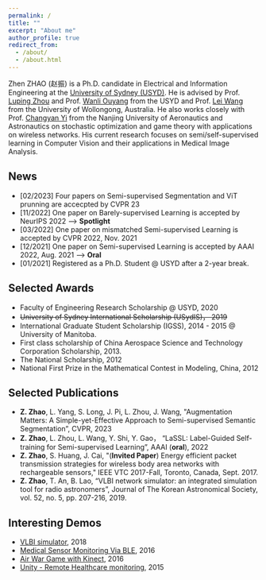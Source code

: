 ```yaml
---
permalink: /
title: ""
excerpt: "About me"
author_profile: true
redirect_from: 
  - /about/
  - /about.html
---
```


Zhen ZHAO (赵振) is a Ph.D. candidate in Electrical and Information Engineering at the [University of Sydney (USYD)](https://www.sydney.edu.au/). 
He is advised by Prof. [Luping Zhou](https://www.sydney.edu.au/engineering/about/our-people/academic-staff/luping-zhou.html) and Prof. [Wanli Ouyang](https://www.sydney.edu.au/engineering/about/our-people/academic-staff/wanli-ouyang.html) from the USYD and Prof. [Lei Wang](https://scholars.uow.edu.au/display/lei_wang) from the University of Wollongong, Australia. He also works closely with Prof. [Changyan Yi](http://inet-nuaa.cn/changyan-yi/) from the Nanjing University of Aeronautics and Astronautics on stochastic optimization and game theory with applications on wireless networks. His current research focuses on semi/self-supervised learning in Computer Vision and their applications in Medical Image Analysis.


## News
- [02/2023] Four papers on Semi-supervised Segmentation and ViT prunning are accecpted by CVPR 23
- [11/2022] One paper on Barely-supervised Learning is accepted by NeurIPS 2022 --> **Spotlight**
- [03/2022] One paper on mismatched Semi-supervised Learning is accepted by CVPR 2022, Nov. 2021
- [12/2021] One paper on Semi-supervised Learning is accepted by AAAI 2022, Aug. 2021 --> **Oral**
- [01/2021] Registered as a Ph.D. Student @ USYD after a 2-year break.  

## Selected Awards
- Faculty of Engineering Research Scholarship @ USYD, 2020
- ~~University of Sydney International Scholarship (USydIS)， 2019~~
- International Graduate Student Scholarship (IGSS), 2014 - 2015 @ University of Manitoba.
- First class scholarship of China Aerospace Science and Technology Corporation Scholarship, 2013.
- The National Scholarship, 2012
- National First Prize in the Mathematical Contest in Modeling, China, 2012

## Selected Publications
- **Z. Zhao**, L. Yang, S. Long, J. Pi, L. Zhou, J. Wang, "Augmentation Matters: A Simple-yet-Effective Approach to Semi-supervised Semantic Segmentation”, CVPR, 2023
- **Z. Zhao**, L. Zhou, L. Wang, Y. Shi, Y. Gao， “LaSSL: Label-Guided Self-training for Semi-supervised Learning”, AAAI (**oral**), 2022
- **Z. Zhao**, S. Huang, J. Cai, "(**Invited Paper**) Energy efficient packet transmission strategies for wireless body area networks with rechargeable sensors," IEEE VTC 2017-Fall, Toronto, Canada, Sept. 2017.
- **Z. Zhao**, T. An, B. Lao, “VLBI network simulator: an integrated simulation tool for radio astronomers”, Journal of The Korean Astronomical Society, vol. 52, no. 5, pp. 207-216, 2019.



## Interesting Demos
- [VLBI simulator](https://zhenzhao.github.io/posts/2017/11/demos-vlbi-sim/), 2018
- [Medical Sensor Monitoring Via BLE](https://zhenzhao.github.io/posts/2016/08/ble-sensor-android/), 2016
- [Air War Game with Kinect](https://zhenzhao.github.io/posts/2016/04/air-war-kinect/), 2016
- [Unity - Remote Healthcare monitoring](https://zhenzhao.github.io/posts/2015/10/unity-healthcare-monitoring/), 2015
